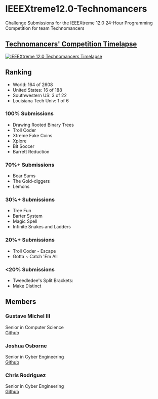 # IEEEXtreme12.0-Technomancers
Challenge Submissions for the IEEEXtreme 12.0 24-Hour Programming Competition for team Technomancers

## [Technomancers' Competition Timelapse](https://www.youtube.com/watch?v=nKsjV7qJ13A)
[![IEEEXtreme 12.0 Technomancers Timelapse](http://img.youtube.com/vi/nKsjV7qJ13A/0.jpg)](https://www.youtube.com/watch?v=nKsjV7qJ13A)

## Ranking
* World: 164 of 2608
* United States: 16 of 188
* Southwestern US: 3 of 22
* Louisiana Tech Univ: 1 of 6

### 100% Submissions
* Drawing Rooted Binary Trees
* Troll Coder
* Xtreme Fake Coins
* Xplore
* Bit Soccer
* Barrett Reduction

### 70%+ Submissions
* Bear Sums
* The Gold-diggers
* Lemons

### 30%+ Submissions
* Tree Fun
* Barter System
* Magic Spell
* Infinite Snakes and Ladders

### 20%+ Submissions
* Troll Coder - Escape
* Gotta ~ Catch 'Em All

### <20% Submissions
* Tweedledee's Split Brackets:
* Make Distinct

## Members

### Gustave Michel III
Senior in Computer Science  
[Github](https://github.com/gurustave)

### Joshua Osborne
Senior in Cyber Engineering  
[Github](https://github.com/JoshuaOsborneCYEN)

### Chris Rodriguez
Senior in Cyber Engineering  
[Github](https://github.com/chrizrodz)
